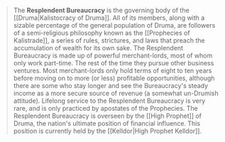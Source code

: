 > The **Resplendent Bureaucracy** is the governing body of the [[Druma|Kalistocracy of Druma]]. All of its members, along with a sizable percentage of the general population of Druma, are followers of a semi-religious philosophy known as the [[Prophecies of Kalistrade]], a series of rules, strictures, and laws that preach the accumulation of wealth for its own sake. The Resplendent Bureaucracy is made up of powerful merchant-lords, most of whom only work part-time. The rest of the time they pursue other business ventures. Most merchant-lords only hold terms of eight to ten years before moving on to more (or less) profitable opportunities, although there are some who stay longer and see the Bureaucracy's steady income as a more secure source of revenue (a somewhat un-Drumish attitude). Lifelong service to the Resplendent Bureaucracy is very rare, and is only practiced by apostates of the Prophecies.
> The Resplendent Bureaucracy is overseen by the [[High Prophet]] of Druma, the nation's ultimate position of financial influence. This position is currently held by the [[Kelldor|High Prophet Kelldor]].








